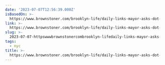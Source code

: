 ```yaml
---
date: '2023-07-07T12:56:39.000Z'
isBasedOn: >-
  https://www.brownstoner.com/brooklyn-life/daily-links-mayor-asks-dot-to-redo-mcguiness-safety-redesign-as-powerful-family-protests/
link: >-
  https://www.brownstoner.com/brooklyn-life/daily-links-mayor-asks-dot-to-redo-mcguiness-safety-redesign-as-powerful-family-protests/
slug: >-
  2023-07-07-httpswwwbrownstonercombrooklyn-lifedaily-links-mayor-asks-dot-to-redo-mcguiness-safety-redesign-as-powerful-family-protests
tags:
  - nyc
title: >-
  https://www.brownstoner.com/brooklyn-life/daily-links-mayor-asks-dot-to-redo-mcguiness-safety-redesign-as-powerful-family-protests/
---
```


